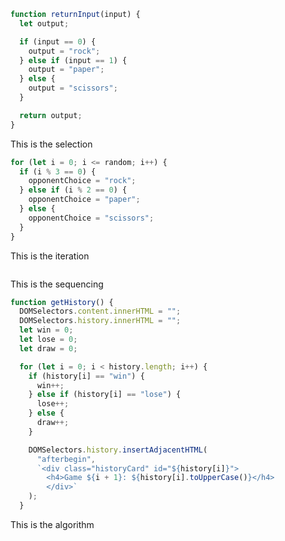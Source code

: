 ```javascript
function returnInput(input) {
  let output;

  if (input == 0) {
    output = "rock";
  } else if (input == 1) {
    output = "paper";
  } else {
    output = "scissors";
  }

  return output;
}
```

This is the selection

```javascript
for (let i = 0; i <= random; i++) {
  if (i % 3 == 0) {
    opponentChoice = "rock";
  } else if (i % 2 == 0) {
    opponentChoice = "paper";
  } else {
    opponentChoice = "scissors";
  }
}
```

This is the iteration

```javascript

```

This is the sequencing

```javascript
function getHistory() {
  DOMSelectors.content.innerHTML = "";
  DOMSelectors.history.innerHTML = "";
  let win = 0;
  let lose = 0;
  let draw = 0;

  for (let i = 0; i < history.length; i++) {
    if (history[i] == "win") {
      win++;
    } else if (history[i] == "lose") {
      lose++;
    } else {
      draw++;
    }

    DOMSelectors.history.insertAdjacentHTML(
      "afterbegin",
      `<div class="historyCard" id="${history[i]}">
        <h4>Game ${i + 1}: ${history[i].toUpperCase()}</h4>
        </div>`
    );
  }
```

This is the algorithm
